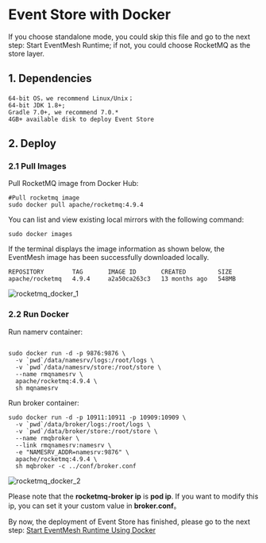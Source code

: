 # Event Store with Docker

If you choose standalone mode, you could skip this file and go to the next step: Start EventMesh Runtime; if not, you could choose RocketMQ as the store layer.

## 1. Dependencies

```
64-bit OS，we recommend Linux/Unix；
64-bit JDK 1.8+;
Gradle 7.0+, we recommend 7.0.*
4GB+ available disk to deploy Event Store
```

## 2. Deploy

### 2.1 Pull Images

Pull RocketMQ image from Docker Hub:

```shell
#Pull rocketmq image
sudo docker pull apache/rocketmq:4.9.4
```

You can list and view existing local mirrors with the following command:

```shell
sudo docker images
```

If the terminal displays the image information as shown below, the EventMesh image has been successfully downloaded locally.

```shell
REPOSITORY        TAG       IMAGE ID       CREATED         SIZE
apache/rocketmq   4.9.4     a2a50ca263c3   13 months ago   548MB
```

![rocketmq_docker_1](/images/install/rocketmq_docker_1.png)

### 2.2 Run Docker

Run namerv container:

```shell

sudo docker run -d -p 9876:9876 \
  -v `pwd`/data/namesrv/logs:/root/logs \
  -v `pwd`/data/namesrv/store:/root/store \
  --name rmqnamesrv \
  apache/rocketmq:4.9.4 \
  sh mqnamesrv

```

Run broker container:

```shell
sudo docker run -d -p 10911:10911 -p 10909:10909 \
  -v `pwd`/data/broker/logs:/root/logs \
  -v `pwd`/data/broker/store:/root/store \
  --name rmqbroker \
  --link rmqnamesrv:namesrv \
  -e "NAMESRV_ADDR=namesrv:9876" \
  apache/rocketmq:4.9.4 \
  sh mqbroker -c ../conf/broker.conf

```

![rocketmq_docker_2](/images/install/rocketmq_docker_2.png)

Please note that the **rocketmq-broker ip** is **pod ip**. If you want to modify this ip, you can set it your custom value in **broker.conf**。

By now, the deployment of Event Store has finished, please go to the next step: [Start EventMesh Runtime Using Docker](04-runtime-with-docker.md)
